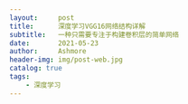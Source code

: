 ```yaml
---
layout:     post
title:      深度学习VGG16网络结构详解
subtitle:   一种只需要专注于构建卷积层的简单网络
date:       2021-05-23
author:     Ashmore
header-img: img/post-web.jpg
catalog: true
tags:
    - 深度学习
---
```

